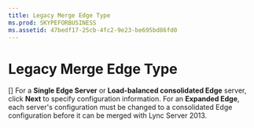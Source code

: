```yaml
---
title: Legacy Merge Edge Type
ms.prod: SKYPEFORBUSINESS
ms.assetid: 47bedf17-25cb-4fc2-9e23-be695bd86fd0
---
```



# Legacy Merge Edge Type
[]
For a **Single Edge Server** or **Load-balanced consolidated Edge** server, click **Next** to specify configuration information. For an **Expanded Edge**, each server's configuration must be changed to a consolidated Edge configuration before it can be merged with Lync Server 2013. 
  
    
    


